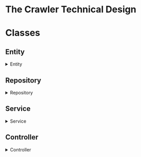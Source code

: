 # The Crawler Technical Design

# Classes

## Entity

<details>
<summary>Entity</summary>
<pre>

### User

* This class contains the information about user.

### Role

* This class contains the information about roles which can be given to user.

### User Role

* This class contains the information of mapping between users and their roles.

### Cart

* This class contains the information about cart.

### Wishlist

* This class contains the information about wishlist.

### Brand

* This class contains the information about brand.

### Type

* This class contains the information about type.

### Product

* This class contains the information about product.

### Order

* This class contains the information about order.


</pre>
</details>


## Repository

<details>
<summary>Repository</summary>
<pre>


### UserRepository extends JpaRepository

* This interface helps to get user from the database.

<details>
<summary>Methods</summary>
<pre>

##### method findByUsername()

* `input` : username
* This method allows us to find user from database by his username.

##### method existsByUsername()

* `input` : username
* This method returns True if user with such username exists in database, otherwise false.

</pre>
</details>

### RoleRepository extends JpaRepository

* This interface helps to get role from the database.

<details>
<summary>Methods</summary>
<pre>

##### method findByName()

* `input` : name
* This method allows us to find role from database by name.

</pre>
</details>

## BrandRepository extends JpaRepository

* This interface helps to get brand from the database.

<details>
<summary>Methods</summary>
<pre>

##### method findByName()

* `input` : name
* This method allows us to find brand from database by name.

</pre>
</details>

## TypeRepository extends JpaRepository

* This interface helps to get type from the database.

<details>
<summary>Methods</summary>
<pre>

##### method findByName()

* `input` : name
* This method allows us to find type from database by name.

</pre>
</details>

## CartRepository extends JpaRepository

* This interface helps to get cart from the database.

<details>
<summary>Methods</summary>
<pre>

##### method findByUser()

* `input` : name
* This method allows us to find cart from database by user.

</pre>
</details>

## WishlistRepository extends JpaRepository

* This interface helps to get wishlist from the database.

<details>
<summary>Methods</summary>
<pre>

##### method findByUser()

* `input` : name
* This method allows us to find wishlist from database by user.

</pre>
</details>

## OrderRepository extends JpaRepository

* This interface helps to get order from the database.

<details>
<summary>Methods</summary>
<pre>

##### method findByUser()

* `input` : name
* This method allows us to find order from database by user.

</pre>
</details>

## ProductRepository extends JpaRepository

* This interface helps to get product from the database.

<details>
<summary>Methods</summary>
<pre>

##### method findByName()

* `input` : name
* This method allows us to find product from database by name.

##### method findByNameStartsWith()

* `input` : str
* This method allows us to find product that starts with str from database.

</pre>
</details>

</pre>
</details>

## Service

<details>
<summary>Service</summary>
<pre>

### UserService

* This interface contains the methods which helps to create, update and get the
  information about user.

<details>
<summary>Methods</summary>
<pre>

##### method getById()

* `input` : id
* This method allows us to get user by id.

##### method getByUsername()

* `input` : username
* This method allows us to get user by username.

##### method getUsers()

* `input` : none
* This method allows us to get all users.

##### method addUserDetails()

* `input` : newUser, id
* This method allows us to add user details.

</pre>
</details>

### BrandService

* This interface contains the methods which helps to create, update, delete and get the
  information about brand.

<details>
<summary>Methods</summary>
<pre>

##### method getById()

* `input` : id
* This method allows us to get brand by id.

##### method getByName()

* `input` : name
* This method allows us to get brand by name.

##### method getBrands()

* `input` : none
* This method allows us to get all brands.

##### method addBrand()

* `input` : brand
* This method allows us to add brand.

##### method deleteById()

* `input` : id
* This method allows us to delete brand by id.

##### method updateBrand()

* `input` : newBrand, id
* This method allows us to update brand by id.

</pre>
</details>

### TypeService

* This interface contains the methods which helps to create, update, delete and get the
  information about type.

<details>
<summary>Methods</summary>
<pre>

##### method getById()

* `input` : id
* This method allows us to get type by id.

##### method getByName()

* `input` : name
* This method allows us to get type by name.

##### method getTypes()

* `input` : none
* This method allows us to get all types.

##### method addType()

* `input` : type
* This method allows us to add type.

##### method deleteById()

* `input` : id
* This method allows us to delete type by id.

##### method updateType()

* `input` : newType, id
* This method allows us to update type by id.

</pre>
</details>

### OrderService

* This interface contains the methods which helps to create, update, delete and get the
  information about order.

<details>
<summary>Methods</summary>
<pre>

##### method getById()

* `input` : id
* This method allows us to get order by id.

##### method getUserOrders()

* `input` : user_id
* This method allows us to get all orders by user_id.

##### method getOrders()

* `input` : none
* This method allows us to get all orders.

##### method addOrder()

* `input` : order
* This method allows us to add order.

##### method deleteById()

* `input` : id
* This method allows us to delete order by id.

##### method updateOrder()

* `input` : newOrder, id
* This method allows us to update order by id.

</pre>
</details>

### ProductService

* This interface contains the methods which helps to create, update, delete and get the
  information about product.

<details>
<summary>Methods</summary>
<pre>

##### method getById()

* `input` : id
* This method allows us to get product by id.

##### method searchProducts()

* `input` : str
* This method allows us to find all products, that starts with str.

##### method getProducts()

* `input` : none
* This method allows us to get all products.

##### method addProduct()

* `input` : product
* This method allows us to add product.

##### method deleteById()

* `input` : id
* This method allows us to delete product by id.

##### method updateProduct()

* `input` : newProduct, id
* This method allows us to update product by id.

</pre>
</details>

### CartService

* This interface contains the methods which helps to create, update, delete and get the
  information about cart.

<details>
<summary>Methods</summary>
<pre>

##### method getById()

* `input` : id
* This method allows us to get cart by id.

##### method getByUserId()

* `input` : user_id
* This method allows us to get cart by user_id.

##### method createCartForUser()

* `input` : user_id
* This method allows us to create cart for user with id = user_id.

##### method addProductToCart()

* `input` : cart_id, product_id
* This method allows us to add product to cart.

##### method deleteProductByIdFromCart()

* `input` : cart_id, product_id
* This method allows us to delete product from cart by product_id.

##### method clearCart()

* `input` : cart_id
* This method allows us to clear cart by id.

</pre>
</details>

### WishlistService

* This interface contains the methods which helps to create, update, delete and get the
  information about wishlist.

<details>
<summary>Methods</summary>
<pre>

##### method getById()

* `input` : id
* This method allows us to get wishlist by id.

##### method getByUserId()

* `input` : user_id
* This method allows us to get wishlist by user_id.

##### method createWishlistForUser()

* `input` : user_id
* This method allows us to create wishlist for user with id = user_id.

##### method addProductToWishlist()

* `input` : wishlist_id, product_id
* This method allows us to add product to wishlist.

##### method deleteProductByIdFromWishlist()

* `input` : wishlist_id, product_id
* This method allows us to delete product from wishlist by product_id.

</pre>
</details>

</pre>
</details>

## Controller

<details>
<summary>Controller</summary>
<pre>

### AuthController

* This class contains methods which are responsible for signing in,
  signing up and logout.

<details>
<summary>Methods</summary>
<pre>

##### method authenticateUser()

* `input` : LoginRequest
* `output` : Status 200 - Ok
* `url pattern` : {{url}}/signin
* `method` : POST
* `description` : Method to sign in.

##### method registerUser()

* `input` : SignUpRequest
* `output` : Status 200 - Ok
* `url pattern` : {{url}}/signup
* `method` : POST
* `description` : Method to sign up.

##### method logout()

* `input` : none
* `output` : Status 200 - Ok
* `url pattern` : {{url}}/logout
* `method` : POST
* `description` : Method to logout.

</pre>
</details>

### BrandController

* This class contains methods which are responsible for create, get,
  update and delete brand.

<details>
<summary>Methods</summary>
<pre>

##### method addBrand()

* `input` : brand
* `output` : Status 200 - Ok
* `url pattern` : {{url}}/api/brand
* `method` : POST
* `description` : Method that creates brand

##### method updateBrand()

* `input` : newBrand, id
* `output` : Status 200 - Ok
* `url pattern` : {{url}}/api/brand/{{id}}
* `method` : PUT
* `description` : Method that updates brand by id

##### method getBrand()

* `input` : id
* `output` : Status 200 - Ok
* `url pattern` : {{url}}/api/brand/{{id}}
* `method` : GET
* `description` : Method that gets brand by id

##### method getBrands()

* `input` : none
* `output` : Status 200 - Ok
* `url pattern` : {{url}}/api/brand/
* `method` : GET
* `description` : Method that gets all brands

##### method deleteBrand()

* `input` : id
* `output` : Status 200 - Ok
* `url pattern` : {{url}}/api/brand/{{id}}
* `method` : DELETE
* `description` : Method that deletes brand by id

</pre>
</details>

### TypeController

* This class contains methods which are responsible for create, get,
  update and delete type.

<details>
<summary>Methods</summary>
<pre>

##### method addType()

* `input` : type
* `output` : Status 200 - Ok
* `url pattern` : {{url}}/api/type
* `method` : POST
* `description` : Method that creates type

##### method updateType()

* `input` : newType, id
* `output` : Status 200 - Ok
* `url pattern` : {{url}}/api/type/{{id}}
* `method` : PUT
* `description` : Method that updates type by id

##### method getType()

* `input` : id
* `output` : Status 200 - Ok
* `url pattern` : {{url}}/api/type/{{id}}
* `method` : GET
* `description` : Method that gets type by id

##### method getTypes()

* `input` : none
* `output` : Status 200 - Ok
* `url pattern` : {{url}}/api/type/
* `method` : GET
* `description` : Method that gets all types

##### method deleteType()

* `input` : id
* `output` : Status 200 - Ok
* `url pattern` : {{url}}/api/type/{{id}}
* `method` : DELETE
* `description` : Method that deletes type by id

</pre>
</details>

### UserController

* This class contains methods which are responsible for create, get,
  update and delete user.

<details>
<summary>Methods</summary>
<pre>

##### method getUser()

* `input` : id
* `output` : Status 200 - Ok
* `url pattern` : {{url}}/api/user/{{id}}
* `method` : GET
* `description` : Method that gets user by his id.

##### method getUsers()

* `input` : none
* `output` : Status 200 - Ok
* `url pattern` : {{url}}/api/user/
* `method` : GET
* `description` : Method that gets all users.

##### method addUserDetails()

* `input` : newUser, id
* `output` : Status 200 - Ok
* `url pattern` : {{url}}/api/user/{{id}}
* `method` : PUT
* `description` : Method that add user details user by id.

</pre>
</details>

### ProductController

* This class contains methods which are responsible for create, get,
  update and delete product.

<details>
<summary>Methods</summary>
<pre>

##### method addProduct()

* `input` : type
* `output` : Status 200 - Ok
* `url pattern` : {{url}}/api/product
* `method` : POST
* `description` : Method that creates product

##### method updateProduct()

* `input` : newProduct, id
* `output` : Status 200 - Ok
* `url pattern` : {{url}}/api/product/{{id}}
* `method` : PUT
* `description` : Method that updates product by id

##### method getProduct()

* `input` : id
* `output` : Status 200 - Ok
* `url pattern` : {{url}}/api/product/{{id}}
* `method` : GET
* `description` : Method that gets product by id

##### method getProducts()

* `input` : none
* `output` : Status 200 - Ok
* `url pattern` : {{url}}/api/product/
* `method` : GET
* `description` : Method that gets all products

##### method searchProducts()

* `input` : str
* `output` : Status 200 - Ok
* `url pattern` : {{url}}/api/product/search/{{str}}
* `method` : GET
* `description` : Method that gets all products that starts with str.

##### method deleteProduct()

* `input` : id
* `output` : Status 200 - Ok
* `url pattern` : {{url}}/api/product/{{id}}
* `method` : DELETE
* `description` : Method that deletes product by id

</pre>
</details>

### OrderController

* This class contains methods which are responsible for create, get,
  update and delete order.

<details>
<summary>Methods</summary>
<pre>

##### method addOrder()

* `input` : type
* `output` : Status 200 - Ok
* `url pattern` : {{url}}/api/order
* `method` : POST
* `description` : Method that creates order

##### method updateOrder()

* `input` : newOrder, id
* `output` : Status 200 - Ok
* `url pattern` : {{url}}/api/order/{{id}}
* `method` : PUT
* `description` : Method that updates order by id

##### method getOrder()

* `input` : id
* `output` : Status 200 - Ok
* `url pattern` : {{url}}/api/order/{{id}}
* `method` : GET
* `description` : Method that gets order by id

##### method getUserOrders()

* `input` : user_id
* `output` : Status 200 - Ok
* `url pattern` : {{url}}/api/order?user_id=user_id
* `method` : GET
* `description` : Method that gets all orders for user with id = user_id


##### method getOrders()

* `input` : none
* `output` : Status 200 - Ok
* `url pattern` : {{url}}/api/order/
* `method` : GET
* `description` : Method that gets all orders

##### method deleteOrder()

* `input` : id
* `output` : Status 200 - Ok
* `url pattern` : {{url}}/api/order/{{id}}
* `method` : DELETE
* `description` : Method that deletes order by id

</pre>
</details>

### CartController

* This class contains methods which are responsible for create, get,
  update and delete cart.

<details>
<summary>Methods</summary>
<pre>

##### method addProductToCart()

* `input` : cart_id, product_id
* `output` : Status 200 - Ok
* `url pattern` : {{url}}/api/cart?cart_id=cart_id&product_id=product_id
* `method` : POST
* `description` : Method that adds product to cart

##### method getCart()

* `input` : id
* `output` : Status 200 - Ok
* `url pattern` : {{url}}/api/cart/{{id}}
* `method` : GET
* `description` : Method that gets cart by id

##### method deleteProductFromCart()

* `input` : cart_id, product_id
* `output` : Status 200 - Ok
* `url pattern` : {{url}}/api/cart?cart_id=cart_id&product_id=product_id
* `method` : DELETE
* `description` : Method that deletes product from cart

##### method clearCart()

* `input` : cart_id
* `output` : Status 200 - Ok
* `url pattern` : {{url}}/api/cart/{{cart_id}}
* `method` : DELETE
* `description` : Method that clears cart

</pre>
</details>

### WishlistController

* This class contains methods which are responsible for create, get,
  update and delete wishlist.

<details>
<summary>Methods</summary>
<pre>

##### method addProductToWishlist()

* `input` : wishlist_id, product_id
* `output` : Status 200 - Ok
* `url pattern` : {{url}}/api/wishlist?wishlist_id=wishlist_id&product_id=product_id
* `method` : POST
* `description` : Method that adds product to wishlist

##### method getWishlist()

* `input` : id
* `output` : Status 200 - Ok
* `url pattern` : {{url}}/api/wishlist/{{id}}
* `method` : GET
* `description` : Method that gets wishlist by id

##### method deleteProductFromWishlist()

* `input` : wishlist_id, product_id
* `output` : Status 200 - Ok
* `url pattern` : {{url}}/api/wishlist?wishlist_id=wishlist_id&product_id=product_id
* `method` : DELETE
* `description` : Method that deletes product from wishlist

</pre>
</details>

</pre>
</details>

